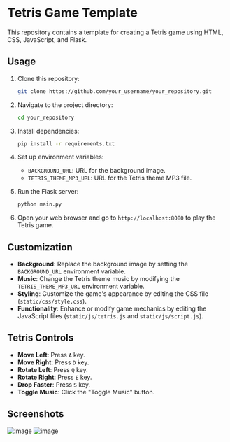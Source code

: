# Tetris Game Template

This repository contains a template for creating a Tetris game using HTML, CSS, JavaScript, and Flask.

## Usage

1. Clone this repository:
   ```bash
   git clone https://github.com/your_username/your_repository.git
   ```

2. Navigate to the project directory:
   ```bash
   cd your_repository
   ```

3. Install dependencies:
   ```bash
   pip install -r requirements.txt
   ```

4. Set up environment variables:
   - `BACKGROUND_URL`: URL for the background image.
   - `TETRIS_THEME_MP3_URL`: URL for the Tetris theme MP3 file.

5. Run the Flask server:
   ```bash
   python main.py
   ```

6. Open your web browser and go to `http://localhost:8080` to play the Tetris game.

## Customization

- **Background**: Replace the background image by setting the `BACKGROUND_URL` environment variable.
- **Music**: Change the Tetris theme music by modifying the `TETRIS_THEME_MP3_URL` environment variable.
- **Styling**: Customize the game's appearance by editing the CSS file (`static/css/style.css`).
- **Functionality**: Enhance or modify game mechanics by editing the JavaScript files (`static/js/tetris.js` and `static/js/script.js`).

## Tetris Controls

- **Move Left**: Press `A` key.
- **Move Right**: Press `D` key.
- **Rotate Left**: Press `Q` key.
- **Rotate Right**: Press `E` key.
- **Drop Faster**: Press `S` key.
- **Toggle Music**: Click the "Toggle Music" button.

## Screenshots
![image](https://github.com/BaranDev/Tetris-Game-Template/assets/67805576/a35ef2ee-b40e-411b-ab85-bae27ef04d27)
![image](https://github.com/BaranDev/Tetris-Game-Template/assets/67805576/34b94994-eebe-4d38-80fb-459a7180005e)

